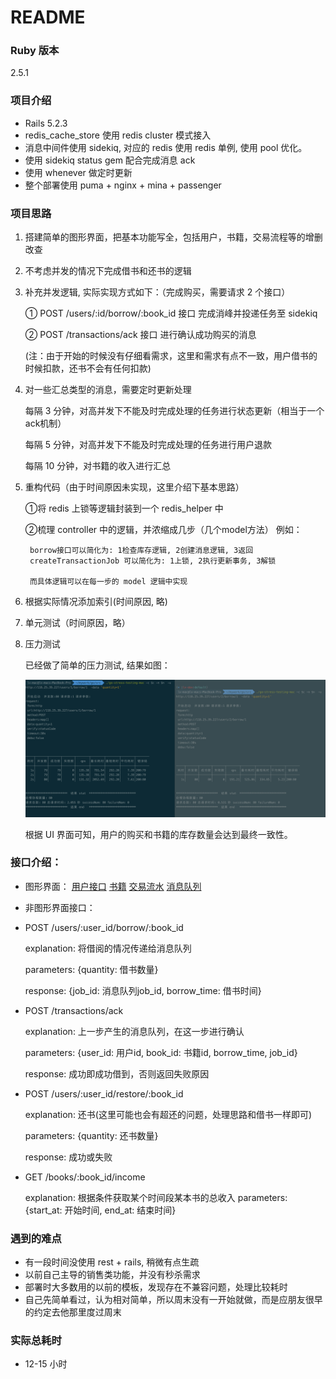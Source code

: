 # README


### Ruby 版本
 2.5.1
### 项目介绍
* Rails 5.2.3
* redis_cache_store 使用 redis cluster 模式接入
* 消息中间件使用 sidekiq, 对应的 redis 使用 redis 单例, 使用 pool 优化。
* 使用 sidekiq status gem 配合完成消息 ack
* 使用 whenever 做定时更新
* 整个部署使用 puma + nginx + mina + passenger

### 项目思路
1. 搭建简单的图形界面，把基本功能写全，包括用户，书籍，交易流程等的增删改查
2. 不考虑并发的情况下完成借书和还书的逻辑
3. 补充并发逻辑, 实际实现方式如下：（完成购买，需要请求 2 个接口）

    ① POST /users/:id/borrow/:book_id 接口 完成消峰并投递任务至 sidekiq
    
    ② POST /transactions/ack 接口 进行确认成功购买的消息
    
    (注：由于开始的时候没有仔细看需求，这里和需求有点不一致，用户借书的时候扣款，还书不会有任何扣款)
4. 对一些汇总类型的消息，需要定时更新处理

   每隔 3 分钟，对高并发下不能及时完成处理的任务进行状态更新（相当于一个ack机制）
   
   每隔 5 分钟，对高并发下不能及时完成处理的任务进行用户退款
   
   每隔 10 分钟，对书籍的收入进行汇总
   
5. 重构代码（由于时间原因未实现，这里介绍下基本思路）
   
   ①将 redis 上锁等逻辑封装到一个 redis_helper 中
   
   ②梳理 controller 中的逻辑，并浓缩成几步（几个model方法）
   例如：
    
        borrow接口可以简化为: 1检查库存逻辑, 2创建消息逻辑, 3返回
        createTransactionJob 可以简化为: 1上锁, 2执行更新事务, 3解锁
        
        而具体逻辑可以在每一步的 model 逻辑中实现
6. 根据实际情况添加索引(时间原因, 略)
7. 单元测试（时间原因，略）
8. 压力测试
    
    已经做了简单的压力测试, 结果如图：
    
    ![stree_test](./stress_test.png)
    
    根据 UI 界面可知，用户的购买和书籍的库存数量会达到最终一致性。

### 接口介绍：

* 图形界面：
[用户接口](http://118.25.39.227/users "users")
[书籍](http://118.25.39.227/books "books")
[交易流水](http://118.25.39.227/transactions "transactions")
[消息队列](http://118.25.39.227/sidekiq "sidekiq")

* 非图形界面接口：

* POST /users/:user_id/borrow/:book_id

  explanation: 将借阅的情况传递给消息队列

  parameters: {quantity: 借书数量}
  
  response: {job_id: 消息队列job_id, borrow_time: 借书时间}

* POST /transactions/ack

  explanation: 上一步产生的消息队列，在这一步进行确认
  
  parameters: {user_id: 用户id, book_id: 书籍id, borrow_time, job_id}
  
  response: 成功即成功借到，否则返回失败原因
  
* POST /users/:user_id/restore/:book_id

  explanation: 还书(这里可能也会有超还的问题，处理思路和借书一样即可)
  
  parameters: {quantity: 还书数量}
  
  response: 成功或失败
  
* GET /books/:book_id/income
  
  explanation: 根据条件获取某个时间段某本书的总收入
  parameters: {start_at: 开始时间, end_at: 结束时间}


### 遇到的难点

* 有一段时间没使用 rest + rails, 稍微有点生疏
* 以前自己主导的销售类功能，并没有秒杀需求
* 部署时大多数用的以前的模板，发现存在不兼容问题，处理比较耗时
* 自己先简单看过，认为相对简单，所以周末没有一开始就做，而是应朋友很早的约定去他那里度过周末

### 实际总耗时

 * 12-15 小时
